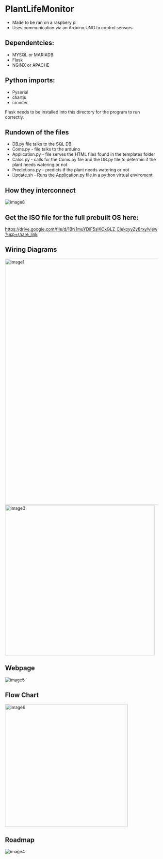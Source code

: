 # PlantLifeMonitor
- Made to be ran on a raspbery pi 
- Uses communication via an Arduino UNO to control sensors 

## Dependentcies:
- MYSQL or MARIADB
- Flask
- NGINX or APACHE 

## Python imports:
- Pyserial
- chartjs
- croniter

Flask needs to be installed into this directory for the program to run correctly.

## Rundown of the files
- DB.py file talks to the SQL DB
- Coms.py - file talks to the arduino
- Application.py - file serves the HTML files found in the templates folder
- Calcs.py - calls for the Coms.py file and the DB.py file to determin if the plant needs watering or not
- Predictions.py - predicts if the plant needs watering or not
- Update.sh - Runs the Application.py file in a python virtual enviroment

## How they interconnect

![image8](https://github.com/Fox2low/PlantLifeMonitor/assets/77130209/5fc0fdcc-7005-468a-aab4-4dfee0b14302)

## Get the ISO file for the full prebuilt OS here:
 https://drive.google.com/file/d/1BN1muYDiF5sIKCxGLZ_ClekoyyZy8rxy/view?usp=share_link

## Wiring Diagrams
<img width="809" alt="image1" src="https://github.com/Fox2low/PlantLifeMonitor/assets/77130209/9c5bb04a-b585-4f4a-8d82-b04b01bec030">
<img width="494" alt="image3" src="https://github.com/Fox2low/PlantLifeMonitor/assets/77130209/1ca25420-bffc-4a28-b238-585e3d5be27e">

## Webpage
![image5](https://github.com/Fox2low/PlantLifeMonitor/assets/77130209/23b9f0d5-69e7-4895-983a-e45ec207327c)

## Flow Chart
<img width="404" alt="image6" src="https://github.com/Fox2low/PlantLifeMonitor/assets/77130209/1c65709a-15fb-41a2-89e8-b01a4319efaa">

## Roadmap
![image4](https://github.com/Fox2low/PlantLifeMonitor/assets/77130209/67a1b72d-6b3f-479f-b270-be127c6eb903)





